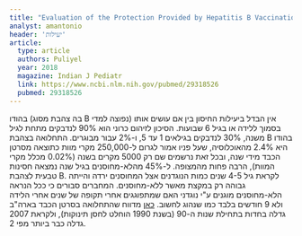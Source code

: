 ```yaml
---
title: "Evaluation of the Protection Provided by Hepatitis B Vaccination in India"
analyst: amantonio
header: 'יעילות'
article:
  type: article
  authors: Puliyel
  year: 2018
  magazine: Indian J Pediatr
  link: https://www.ncbi.nlm.nih.gov/pubmed/29318526
  pubmed: 29318526
---
```


בהודו (בה צהבת מסוג B נפוצה למדי) אין הבדל ביעילות החיסון בין אם עושים אותו בסמוך ללידה או בגיל 6 שבועות.
הסיכון לזיהום כרוני הוא 90% לנדבקים מתחת לגיל משנה, 30% לנדבקים בגילאים 1 עד 5, ו-2% עבור מבוגרים.
התחלואה בצהבת B בהודו היא 2.4% מהאוכלוסיה, שעל פניו אמור לגרום ל-250,000 מקרי מוות כתוצאה מסרטן הכבד מידי שנה, ובכל זאת נרשמים שם רק 5000 מקרים בשנה (0.02% מכלל מקרי המוות), הרבה פחות מהמצופה.
ל-45% מהלא-מחוסנים בגיל שנה נמצאה חסינות טבעית לצהבת B. לקראת גיל 4-5 שנים כמות הנוגדנים אצל המחוסנים ירדה והייתה גבוהה רק במקצת מאשר ללא-מחוסנים. המחברים סבורים כי ככל הנראה הלא-מחוסנים מוגנים ע"י נוגדני האם שמתפוגגים אחרי תקופה של שנים אחרי הלידה ולא 9 חודשים בלבד כמו שנהוג לחשוב.
[כאן](http://www.nejm.org/doi/full/10.1056/NEJMra1001683) מדווח שהתחלואה בסרטן הכבד בארה"ב גדלה בחדות בתחילת שנות ה-90 (בשנת 1990 הוחלט לחסן תינוקות), ולקראת 2007 גדלה כבר ביותר מפי 2.
